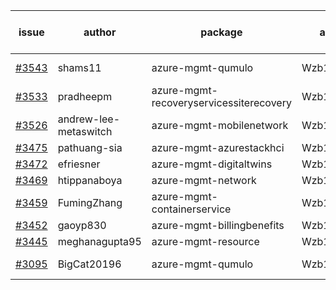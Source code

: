 | issue | author | package | assignee | bot advice | created date of issue | target release date | date from target |
| ------ | ------ | ------ | ------ | ------ | ------ | ------ | :-----: |
| [#3543](https://github.com/Azure/sdk-release-request/issues/3543) | shams11 | azure-mgmt-qumulo | Wzb123456789 | duplicated issue  <br> | 12-07 | 12-23 |  |
| [#3533](https://github.com/Azure/sdk-release-request/issues/3533) | pradheepm | azure-mgmt-recoveryservicessiterecovery | Wzb123456789 |  | 12-06 | 12-23 |  |
| [#3526](https://github.com/Azure/sdk-release-request/issues/3526) | andrew-lee-metaswitch | azure-mgmt-mobilenetwork | Wzb123456789 |  | 12-05 | 12-23 |  |
| [#3475](https://github.com/Azure/sdk-release-request/issues/3475) | pathuang-sia | azure-mgmt-azurestackhci | Wzb123456789 |  | 11-30 | 12-23 |  |
| [#3472](https://github.com/Azure/sdk-release-request/issues/3472) | efriesner | azure-mgmt-digitaltwins | Wzb123456789 |  | 11-29 | 12-23 |  |
| [#3469](https://github.com/Azure/sdk-release-request/issues/3469) | htippanaboya | azure-mgmt-network | Wzb123456789 |  | 11-29 | 12-23 |  |
| [#3459](https://github.com/Azure/sdk-release-request/issues/3459) | FumingZhang | azure-mgmt-containerservice | Wzb123456789 |  | 11-24 | 12-23 |  |
| [#3452](https://github.com/Azure/sdk-release-request/issues/3452) | gaoyp830 | azure-mgmt-billingbenefits | Wzb123456789 |  | 11-23 | 12-23 |  |
| [#3445](https://github.com/Azure/sdk-release-request/issues/3445) | meghanagupta95 | azure-mgmt-resource | Wzb123456789 |  | 11-17 | 12-23 |  |
| [#3095](https://github.com/Azure/sdk-release-request/issues/3095) | BigCat20196 | azure-mgmt-qumulo | Wzb123456789 | duplicated issue  <br> | 08-17 | 08-31 |  |
